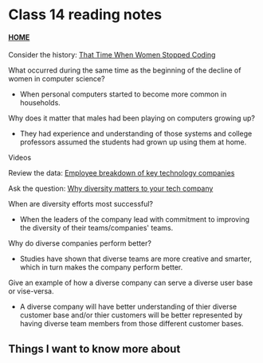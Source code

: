 # Class 14 reading notes

#### [HOME](https://cesarderio.github.io/reading-notes/)

Consider the history: [That Time When Women Stopped Coding](https://www.npr.org/sections/money/2014/10/21/357629765/when-women-stopped-coding)

What occurred during the same time as the beginning of the decline of women in computer science?

* When personal computers started to become more common in households.

Why does it matter that males had been playing on computers growing up?

* They had experience and understanding of those systems and college professors assumed the students had grown up using them at home.

Videos

Review the data: [Employee breakdown of key technology companies](https://informationisbeautiful.net/visualizations/diversity-in-tech/)

Ask the question: [Why diversity matters to your tech company](https://www.usatoday.com/story/tech/columnist/2015/07/21/why-diversity-matters-your-tech-company/30419871/)

When are diversity efforts most successful?

* When the leaders of the company lead with commitment to improving the diversity of their teams/companies' teams.

Why do diverse companies perform better?

* Studies have shown that diverse teams are more creative and smarter, which in turn makes the company perform better.

Give an example of how a diverse company can serve a diverse user base or vise-versa.

* A diverse company will have better understanding of thier diverse customer base and/or thier customers will be better represented by having diverse team members from those different customer bases.

## Things I want to know more about
